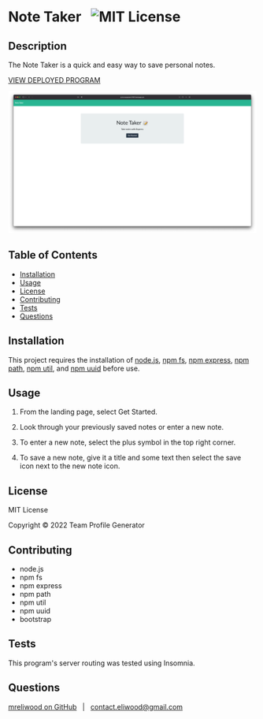 # Note Taker &nbsp; ![MIT License](https://img.shields.io/badge/license-MIT-green)
    
## Description

The Note Taker is a quick and easy way to save personal notes.

[VIEW DEPLOYED PROGRAM](https://dry-escarpment-91901.herokuapp.com)

![Screenshot of Note Taker landing page](./assets/Screen%20Shot%202022-04-28%20at%208.48.30%20PM.png)

## Table of Contents

* [Installation](#installation)
* [Usage](#usage)
* [License](#license)
* [Contributing](#contributing)
* [Tests](#tests)
* [Questions](#questions)

## Installation

This project requires the installation of [node.js](https://nodejs.org/), [npm fs](https://www.npmjs.com/package/fs), [npm express](https://www.npmjs.com/package/express), [npm path](https://www.npmjs.com/package/path), [npm util](https://www.npmjs.com/package/util), and [npm uuid](https://www.npmjs.com/package/uuid) before use.

## Usage

1. From the landing page, select Get Started.

2. Look through your previously saved notes or enter a new note.

3. To enter a new note, select the plus symbol in the top right corner.

4. To save a new note, give it a title and some text then select the save icon next to the new note icon.

## License

MIT License

Copyright &copy; 2022 Team Profile Generator

## Contributing

* node.js
* npm fs
* npm express
* npm path
* npm util
* npm uuid
* bootstrap

## Tests

This program's server routing was tested using Insomnia.

## Questions

[mreliwood on GitHub](https://github.com/mreliwood) &nbsp; | &nbsp; [contact.eliwood@gmail.com](mailto:contact.eliwood@gmail.com)